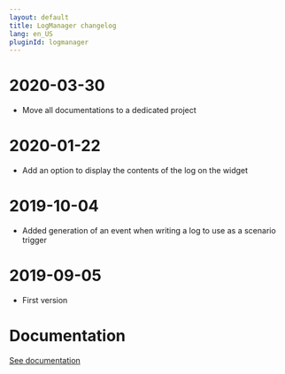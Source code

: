 ```yaml
---
layout: default
title: LogManager changelog
lang: en_US
pluginId: logmanager
---
```


# 2020-03-30

- Move all documentations to a dedicated project

# 2020-01-22

- Add an option to display the contents of the log on the widget

# 2019-10-04

- Added generation of an event when writing a log to use as a scenario trigger

# 2019-09-05

- First version

# Documentation

[See documentation]({{site.baseurl}}/{{page.pluginId}})
